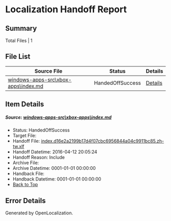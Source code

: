 # <a name='report-top'></a> Localization Handoff Report

## Summary
 Total Files | 1

## File List
 Source File | Status | Details 
 ----------- | ------ | ------- 
 [windows-apps-src\xbox-apps\index.md](https://github.com/Microsoft/windows-apps/blob/18e4b9b39540525a210786b6f7ce0ceb47412379/windows-apps-src/xbox-apps/index.md) | HandedOffSuccess | [Details](#03e28c2cd6a3e2e26a97c436680843b80c7d67f23730)

## Item Details
##### <a name='03e28c2cd6a3e2e26a97c436680843b80c7d67f23730'></a> Source: [windows-apps-src\xbox-apps\index.md](https://github.com/Microsoft/windows-apps/blob/18e4b9b39540525a210786b6f7ce0ceb47412379/windows-apps-src/xbox-apps/index.md)
* Status: HandedOffSuccess
* Target File: 
* Handoff File: [index.d16e2a2199b17d4f07cbc6956844a04c9911bc85.zh-tw.xlf](https://github.com/Microsoft/WDG.handoff/blob/835814e38059b114d9dc4ac5b1166ae07ca4d8d5/ol-handoff/Microsoft/windows-apps.zh-tw/master/index.d16e2a2199b17d4f07cbc6956844a04c9911bc85.zh-tw.xlf)
* Handoff Datetime: 2016-04-12 20:05:24
* Handoff Reason: Include
* Archive File: 
* Archive Datetime: 0001-01-01 00:00:00
* Handback File: 
* Handback Datetime: 0001-01-01 00:00:00
* [Back to Top](#report-top)


## Error Details

Generated by OpenLocalization.
